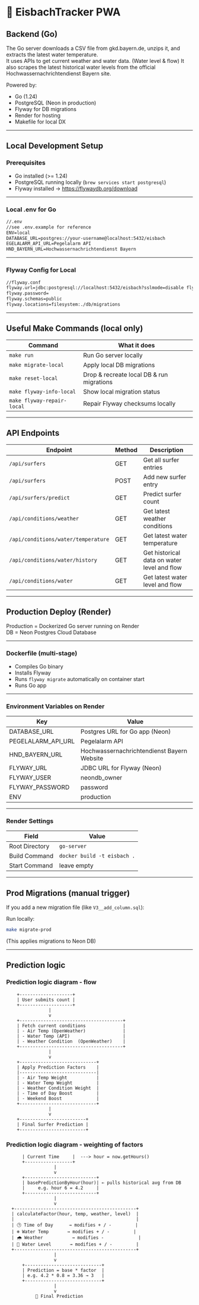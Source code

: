 # 🌊 EisbachTracker PWA

## Backend (Go)

The Go server downloads a CSV file from gkd.bayern.de, unzips it, and extracts the latest water temperature.  
It uses APIs to get current weather and water data. (Water level & flow)
It also scrapes the latest historical water levels from the official Hochwassernachrichtendienst Bayern site.

Powered by:

- Go (1.24)
- PostgreSQL (Neon in production)
- Flyway for DB migrations
- Render for hosting
- Makefile for local DX

---

## Local Development Setup

### Prerequisites

- Go installed (>= 1.24)
- PostgreSQL running locally (``brew services start postgresql``)
- Flyway installed → <https://flywaydb.org/download>

---

### Local .env for Go

```cmd
//.env
//see .env.example for reference
ENV=local
DATABASE_URL=postgres://your-username@localhost:5432/eisbach 
EGELALARM_API_URL=Pegelalarm API
HND_BAYERN_URL=Hochwassernachrichtendienst Bayern
```

---

### Flyway Config for Local

```cmd
//flyway.conf
flyway.url=jdbc:postgresql://localhost:5432/eisbach?sslmode=disable flyway.user=your-username 
flyway.password= 
flyway.schemas=public 
flyway.locations=filesystem:./db/migrations
```

---

## Useful Make Commands (local only)

|Command|What it does|
|-------|------------|
|`make run`|Run Go server locally|
|`make migrate-local`|Apply local DB migrations|
|`make reset-local`|Drop & recreate local DB & run migrations|
|`make flyway-info-local`|Show local migration status|
|`make flyway-repair-local`|Repair Flyway checksums locally|

---

## API Endpoints

|Endpoint|Method|Description|
|--------|------|-----------|
|`/api/surfers`|GET|Get all surfer entries|
|`/api/surfers`|POST|Add new surfer entry|
|`/api/surfers/predict`|GET|Predict surfer count|
|`/api/conditions/weather`|GET|Get latest weather conditions|
|`/api/conditions/water/temperature`|GET|Get latest water temperature|
|`/api/conditions/water/history`|GET|Get historical data on water level and flow|
|`/api/conditions/water`|GET|Get latest water level and flow|

---

## Production Deploy (Render)

Production = Dockerized Go server running on Render  
DB = Neon Postgres Cloud Database

---

### Dockerfile (multi-stage)

- Compiles Go binary
- Installs Flyway
- Runs `flyway migrate` automatically on container start
- Runs Go app

---

### Environment Variables on Render

|Key|Value|
|---|-----|
|DATABASE_URL|Postgres URL for Go app (Neon)|
|PEGELALARM_API_URL|Pegelalarm API|
|HND_BAYERN_URL|Hochwassernachrichtendienst Bayern Website|
|FLYWAY_URL|JDBC URL for Flyway (Neon)|
|FLYWAY_USER|neondb_owner|
|FLYWAY_PASSWORD|password|
|ENV|production|

---

### Render Settings

|Field|Value|
|-----|-----|
|Root Directory|`go-server`|
|Build Command|`docker build -t eisbach .`|
|Start Command|leave empty|

---

## Prod Migrations (manual trigger)

If you add a new migration file (like `V3__add_column.sql`):

Run locally:

```bash
make migrate-prod
```

(This applies migrations to Neon DB)

---

## Prediction logic

### Prediction logic diagram - flow

        +--------------------+
        | User submits count |
        +--------------------+
                    |
                    v
        +---------------------------------------+
        | Fetch current conditions              |
        | - Air Temp (OpenWeather)              |
        | - Water Temp (API)                    |
        | - Weather Condition  (OpenWeather)    |
        +---------------------------------------+
                    |
                    v
        +-----------------------------+
        | Apply Prediction Factors    |
        |-----------------------------|
        | - Air Temp Weight           |
        | - Water Temp Weight         |
        | - Weather Condition Weight  |
        | - Time of Day Boost         |
        | - Weekend Boost             |
        +-----------------------------+
                    |
                    v
        +-------------------------+
        | Final Surfer Prediction |
        +-------------------------+

### Prediction logic diagram - weighting of factors

          | Current Time     |  ---> hour = now.getHours()
          +------------------+
                      |
                      v
          +---------------------------+
          | basePredictionByHour(hour)| ← pulls historical avg from DB
          |     e.g. hour 6 = 4.2     |
          +---------------------------+
                      |
                      v
      +----------------------------------------------+
      | calculateFactor(hour, temp, weather, level)  |
      |                                              |
      | 🕒 Time of Day      → modifies + / -         |
      | ❄️ Water Temp       → modifies + / -         |
      | 🌧️ Weather           → modifies -             |
      | 🌊 Water Level       → modifies + / -         |
      +----------------------------------------------+
                      |
                      v
          +-----------------------------+
          | Prediction = base * factor  |
          | e.g. 4.2 * 0.8 = 3.36 → 3   |
          +-----------------------------+
                      |
                      v
               🎯 Final Prediction
